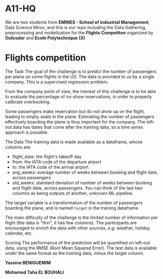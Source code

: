 # A11-HQ
We are two students from **EMINES - School of industrial Management**, Data Science Minor, and this is our repo including the Data Gathering, preprocessing and modelization for the **Flights Competiton** organized by **Outcoder** and **Ecole Polytechnique (X)**

# Flights competition
The Task
The goal of the challenge is to predict the number of passengers per plane on some flights in the US. The data is provided to us by a single company. This is a supervised regression problem.

From the company point of view, the interest of this challenge is to be able to evaluate the percentage of no-show reservations, in order to properly calibrate overbooking.

Some passengers make reservation but do not show up on the flight, leading to empty seats in the plane. Estimating the number of passengers effectively boarding the plane is thus important for the company. The left-out data has dates that come after the training data, so a time series approach is possible.

The Data
The training data is made available as a dataframe, whose columns are:

- flight_date: the flight's takeoff day
- from: the IATA code of the departure airport
- to: the IATA code of the arrival airport
- avg_weeks: average number of weeks between booking and flight date, across passengers
- std_weeks: standard deviation of number of weeks between booking and flight date, across passengers. You can think of the last two columns as being outputs of another, unknown ML pipeline.

The target variable is a transformation of the number of passengers boarding the plane, and is named `target` in the training dataframe.

The main difficulty of the challenge is the limited number of information per flight (the data is "thin", it has few columns). The participants are encouraged to enrich the data with other sources, e.g. weather, holiday calendar, etc.

Scoring
The performance of the prediction will be quantified on left-out data, using the RMSE (Root Mean Squared Error).
The test data is available under the same format as the training data, minus the target column.

**Yassine BENIGUEMIM**

**Mohamed Taha EL BOUHALI**
